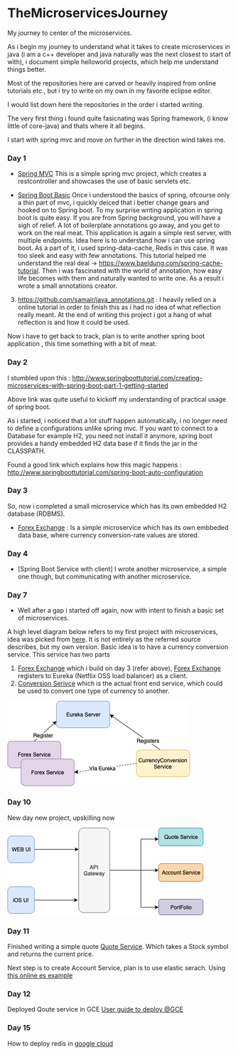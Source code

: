 # TheMicroservicesJourney

My journey to center of the microservices.


 As i begin my journey to understand what it takes to create microservices in java (i am a c++ developer and java naturally was 
  the next closest to start of with), i document simple helloworld projects, which help me understand things better. 
  
  Most of the repositories here are carved or heavily inspired from online tutorials etc., but i try to write on my own in my favorite
  eclipse editor.
  
  I would list down here the repositories in the order i started writing.
  
  The very first thing i found quite fasicnating was Spring framework, (i know little of core-java) and thats where it all begins.
  
  I start with spring mvc and move on further in the direction wind takes me.
  
 ### Day 1
 * [Spring MVC] This is a simple spring mvc project, which creates a restcontroller and showcases the use of basic servlets etc.
  
 * [Spring Boot Basic] Once i understood the basics of spring, ofcourse only a thin part of mvc, i quickly deiced that i better change gears and hooked on to Spring boot. To my surprise writing application in spring boot is quite easy. If you are from Spring background, you will have a sigh of relief. A lot of boilerplate annotations go away, and you get to work on the real meat. This application is again a simple rest server, with multiple endpoints. Idea here is to understand how i can use spring boot. As a part of it, i used spring-data-cache, Redis in this case. It was too sleek and easy with few annotations.
 This tutorial helped me understand the real deal -> https://www.baeldung.com/spring-cache-tutorial.  Then i was fascinated with the world of annotation, how easy life becomes with them and naturally wanted to write one. As a   result i wrote a small annotations creator.
 
 3. https://github.com/samair/java_annotations.git : I heavily relied on a online tutorial in order to finish this as i had no idea of what reflection really meant. At the end of writing this project i got a hang of what reflection is and how it could be used.
 
 Now i have to get back to track, plan is to write another spring boot application , this time something with a bit of meat.
 
  ### Day 2
 I stumbled upon this : http://www.springboottutorial.com/creating-microservices-with-spring-boot-part-1-getting-started
 
 Above link was quite useful to kickoff my understanding of practical usage of spring boot.
 
 As i started, i noticed that a lot stuff happen automatically, i no longer  need to define a configurations unlike spring mvc.
 If you want to connect to a Database for example H2, you need not install it anymore, spring boot provides a handy embedded H2 data base if it finds the jar in the CLASSPATH.
 
Found a good link which explains how this magic happens :
http://www.springboottutorial.com/spring-boot-auto-configuration

 ### Day 3
So, now i completed a small microservice which has its own embedded H2 database (RDBMS).
* [Forex Exchange] : Is a simple microservice which has its own embbeded data base, where currency conversion-rate values are stored.

### Day 4
* [Spring Boot Service with client]  I wrote another microservice, a simple one though, but communicating with another microservice.

### Day 7
* Well after a gap i started off again, now with intent to finish a basic set of microservices.

A high level diagram below refers to my first project with microservices, idea was picked from [here]. It is not entirely as the referred source describes, but my own version. Basic idea is to have a currency conversion service. This service has two parts 
1) [Forex Exchange] which i build on day 3 (refer above),
    [Forex Exchange] registers to Eureka (Netflix OSS load balancer) as a client.
2) [Conversion Serivce] which is the actual front end service, which could be used to convert one type of currency to another.




  ![Alt text](https://github.com/samair/TheMicroservicesJourney/blob/master/First_Microservice.png)
  
### Day 10
New day new project, upskilling now

![Alt text](https://github.com/samair/TheMicroservicesJourney/blob/master/Bank_Project.png)

### Day 11
Finished writing a simple quote [Quote Service].
Which takes a Stock symbol and returns the current price. 

Next step is to create Account Service, plan is to use elastic serach. Using [this online es example]

### Day 12
Deployed Qoute service in GCE 
[User guide to deploy @GCE]
 
### Day 15
How to deploy redis in [google cloud]

[here]: <http://www.springboottutorial.com>
[Spring MVC]:  <https://github.com/samair/spring-mvc.git>
[Forex Exchange]: <https://github.com/samair/Forex-Exchange-service.git>
[Spring Boot Basic]: <https://github.com/samair/springboot.git >
[Conversion Serivce]: <https://github.com/samair/conversionService.git>
[Quote Service]: <https://github.com/samair/Quote-Service.git>
[this online es example]: <https://www.journaldev.com/18148/spring-boot-elasticsearch>
[User guide to deploy @GCE ]: <https://codelabs.developers.google.com/codelabs/cloud-app-engine-springboot/index.html?index=..%2F..index#0>
[google cloud]: <https://cloud.google.com/memorystore/docs/redis/quickstart-gcloud>

